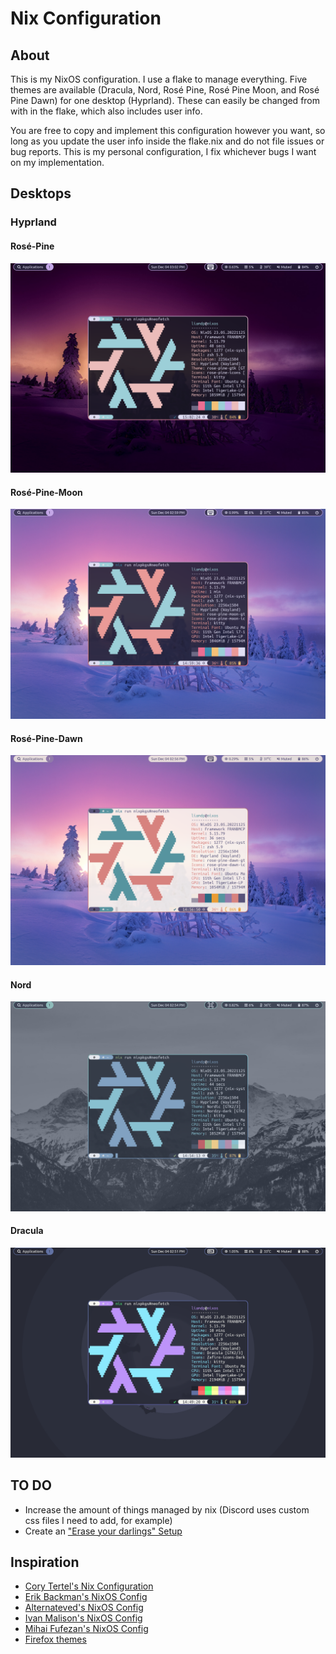 # Nix Configuration

## About
This is my NixOS configuration. I use a flake to manage everything. Five themes are available (Dracula, Nord, Rosé Pine, Rosé Pine Moon, and Rosé Pine Dawn) for one desktop (Hyprland). These can easily be changed from with in the flake, which also includes user info.

You are free to copy and implement this configuration however you want, so long as you update the user info inside the flake.nix and do not file issues or bug reports. This is my personal configuration, I fix whichever bugs I want on my implementation.

## Desktops

### Hyprland

#### Rosé-Pine
![Image](images/hyprland-rose-pine.png)

#### Rosé-Pine-Moon
![Image](images/hyprland-rose-pine-moon.png)

#### Rosé-Pine-Dawn
![Image](images/hyprland-rose-pine-dawn.png)

#### Nord
![Image](images/hyprland-nord.png)

#### Dracula
![Image](images/hyprland-dracula.png)

## TO DO

- Increase the amount of things managed by nix (Discord uses custom css files I need to add, for example)
- Create an ["Erase your darlings" Setup](https://grahamc.com/blog/erase-your-darlings "Erase your darlings")

## Inspiration

- [Cory Tertel's Nix Configuration](https://github.com/corytertel/nix-configuration "Cory Tertel's Nix Configuration")
- [Erik Backman's NixOS Config](https://github.com/erikbackman/nixos-config "Erik Backman's NixOS Config")
- [Alternateved's NixOS Config](https://github.com/alternateved/nixos-config "Alternateved's NixOS Config")
- [Ivan Malison's NixOS Config](https://github.com/IvanMalison/dotfiles "Ivan Malison's NixOS Config")
- [Mihai Fufezan's NixOS Config](https://github.com/fufexan/dotfiles "Mihai Fufezan's NixOS Config")
- [Firefox themes](https://github.com/rafaelmardojai/firefox-gnome-theme "Firefox themes")
